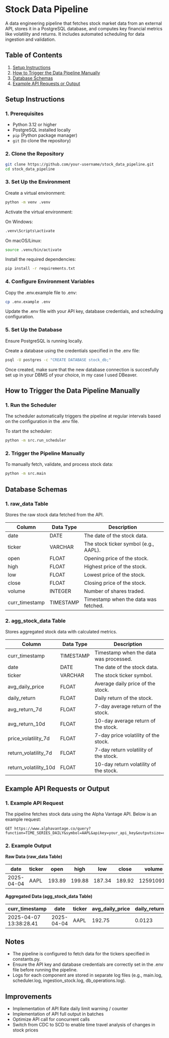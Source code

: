 # Stock Data Pipeline

A data engineering pipeline that fetches stock market data from an external API, stores it in a PostgreSQL database, and computes key financial metrics like volatility and returns. It includes automated scheduling for data ingestion and validation.

## Table of Contents
1. [Setup Instructions](#setup-instructions)
2. [How to Trigger the Data Pipeline Manually](#how-to-trigger-the-data-pipeline-manually)
3. [Database Schemas](#database-schemas)
4. [Example API Requests or Output](#example-api-requests-or-output)

## Setup Instructions

### 1. Prerequisites
- Python 3.12 or higher
- PostgreSQL installed locally
- `pip` (Python package manager)
- `git` (to clone the repository)

### 2. Clone the Repository
```bash
git clone https://github.com/your-username/stock_data_pipeline.git
cd stock_data_pipeline
```

### 3. Set Up the Environment
Create a virtual environment:
```bash
python -m venv .venv
```

Activate the virtual environment:

On Windows:
```bash
.venv\Scripts\activate
```

On macOS/Linux:
```bash
source .venv/bin/activate
```

Install the required dependencies:
```bash
pip install -r requirements.txt
```

### 4. Configure Environment Variables
Copy the .env.example file to .env:
```bash
cp .env.example .env
```

Update the .env file with your API key, database credentials, and scheduling configuration.

### 5. Set Up the Database
Ensure PostgreSQL is running locally.

Create a database using the credentials specified in the .env file:
```bash
psql -U postgres -c "CREATE DATABASE stock_db;"
```
Once created, make sure that the new database connection is succesfully set up in your DBMS of your choice, in my case I used DBeaver.

## How to Trigger the Data Pipeline Manually

### 1. Run the Scheduler
The scheduler automatically triggers the pipeline at regular intervals based on the configuration in the .env file.

To start the scheduler:
```bash
python -m src.run_scheduler
```

### 2. Trigger the Pipeline Manually
To manually fetch, validate, and process stock data:
```bash
python -m src.main
```

## Database Schemas

### 1. raw_data Table
Stores the raw stock data fetched from the API.

| Column | Data Type | Description |
|--------|-----------|-------------|
| date | DATE | The date of the stock data. |
| ticker | VARCHAR | The stock ticker symbol (e.g., AAPL). |
| open | FLOAT | Opening price of the stock. |
| high | FLOAT | Highest price of the stock. |
| low | FLOAT | Lowest price of the stock. |
| close | FLOAT | Closing price of the stock. |
| volume | INTEGER | Number of shares traded. |
| curr_timestamp | TIMESTAMP | Timestamp when the data was fetched. |

### 2. agg_stock_data Table
Stores aggregated stock data with calculated metrics.

| Column | Data Type | Description |
|--------|-----------|-------------|
| curr_timestamp | TIMESTAMP | Timestamp when the data was processed. |
| date | DATE | The date of the stock data. |
| ticker | VARCHAR | The stock ticker symbol. |
| avg_daily_price | FLOAT | Average daily price of the stock. |
| daily_return | FLOAT | Daily return of the stock. |
| avg_return_7d | FLOAT | 7-day average return of the stock. |
| avg_return_10d | FLOAT | 10-day average return of the stock. |
| price_volatility_7d | FLOAT | 7-day price volatility of the stock. |
| return_volatility_7d | FLOAT | 7-day return volatility of the stock. |
| return_volatility_10d | FLOAT | 10-day return volatility of the stock. |

## Example API Requests or Output

### 1. Example API Request
The pipeline fetches stock data using the Alpha Vantage API. Below is an example request:
```
GET https://www.alphavantage.co/query?function=TIME_SERIES_DAILY&symbol=AAPL&apikey=your_api_key&outputsize=compact
```

### 2. Example Output

**Raw Data (raw_data Table)**

| date | ticker | open | high | low | close | volume | curr_timestamp |
|------|--------|------|------|-----|-------|--------|---------------|
| 2025-04-04 | AAPL | 193.89 | 199.88 | 187.34 | 189.92 | 125910913 | 2025-04-07 13:38:28.41 |

**Aggregated Data (agg_stock_data Table)**

| curr_timestamp | date | ticker | avg_daily_price | daily_return | avg_return_7d | avg_return_10d | price_volatility_7d | return_volatility_7d | return_volatility_10d |
|----------------|------|--------|----------------|-------------|--------------|---------------|-------------------|---------------------|----------------------|
| 2025-04-07 13:38:28.41 | 2025-04-04 | AAPL | 192.75 | 0.0123 | 0.0105 | 0.0098 | 1.23 | 0.98 | 1.12 |

## Notes
- The pipeline is configured to fetch data for the tickers specified in constants.py.
- Ensure the API key and database credentials are correctly set in the .env file before running the pipeline.
- Logs for each component are stored in separate log files (e.g., main.log, scheduler.log, ingestion_stock.log, db_operations.log).

## Improvements
- Implementation of API Rate daily limit warning / counter
- Implementation of API full output in batches
- Optimize API call for concurrent calls
- Switch from CDC to SCD to enable time travel analysis of changes in stock prices
